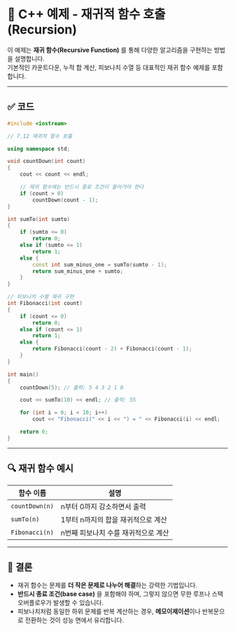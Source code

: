 # 📘 C++ 예제 - 재귀적 함수 호출 (Recursion)

이 예제는 **재귀 함수(Recursive Function)** 를 통해 다양한 알고리즘을 구현하는 방법을 설명합니다.  
기본적인 카운트다운, 누적 합 계산, 피보나치 수열 등 대표적인 재귀 함수 예제를 포함합니다.

---

## ✅ 코드

```cpp
#include <iostream>

// 7.12 재귀적 함수 호출

using namespace std;

void countDown(int count)
{
	cout << count << endl;

	// 재귀 함수에는 반드시 종료 조건이 들어가야 한다
	if (count > 0)
		countDown(count - 1);
}

int sumTo(int sumto)
{
	if (sumto <= 0)
		return 0;
	else if (sumto <= 1)
		return 1;
	else {
		const int sum_minus_one = sumTo(sumto - 1);
		return sum_minus_one + sumto;
	}
}

// 피보나치 수열 재귀 구현
int Fibonacci(int count)
{
	if (count <= 0)
		return 0;
	else if (count <= 1)
		return 1;
	else {
		return Fibonacci(count - 2) + Fibonacci(count - 1);
	}
}

int main()
{
	countDown(5); // 출력: 5 4 3 2 1 0

	cout << sumTo(10) << endl; // 출력: 55

	for (int i = 0; i < 10; i++)
		cout << "Fibonacci(" << i << ") = " << Fibonacci(i) << endl;

	return 0;
}
```

---

## 🔍 재귀 함수 예시

| 함수 이름 | 설명 |
|-----------|------|
| `countDown(n)` | n부터 0까지 감소하면서 출력 |
| `sumTo(n)` | 1부터 n까지의 합을 재귀적으로 계산 |
| `Fibonacci(n)` | n번째 피보나치 수를 재귀적으로 계산 |

---

## 📌 결론

- 재귀 함수는 문제를 **더 작은 문제로 나누어 해결**하는 강력한 기법입니다.
- **반드시 종료 조건(base case)** 을 포함해야 하며, 그렇지 않으면 무한 루프나 스택 오버플로우가 발생할 수 있습니다.
- 피보나치처럼 동일한 하위 문제를 반복 계산하는 경우, **메모이제이션**이나 반복문으로 전환하는 것이 성능 면에서 유리합니다.
